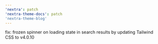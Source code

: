 ```yaml
---
'nextra': patch
'nextra-theme-docs': patch
'nextra-theme-blog'
---
```


fix: frozen spinner on loading state in search results by updating Tailwind CSS to v4.0.10
